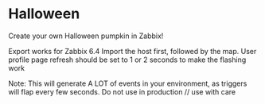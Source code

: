 # Halloween
Create your own Halloween pumpkin in Zabbix!

Export works for Zabbix 6.4 Import the host first, followed by the map. User profile page refresh should be set to 1 or 2 seconds to make the flashing work

Note: This will generate A LOT of events in your environment, as triggers will flap every few seconds. Do not use in production // use with care
